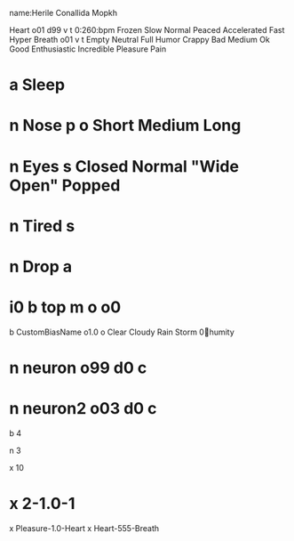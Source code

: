 name:Herile Conallida Mopkh

 Heart o01 d99 v t 0:260:bpm Frozen Slow Normal Peaced Accelerated Fast Hyper
 Breath o01 v t Empty Neutral Full
 Humor Crappy Bad Medium Ok Good Enthusiastic Incredible
 Pleasure
 Pain

# a Sleep
# n Nose p o Short Medium Long
# n Eyes s Closed Normal "Wide Open" Popped
# n Tired s
# n Drop a

# i0 b top m o o0

 b CustomBiasName o1.0 o Clear Cloudy Rain Storm 0:100:humity

# n neuron o99 d0 c
# n neuron2 o03 d0 c
 b 4

 n 3

 x 10

# x 2-1.0-1
 x Pleasure-1.0-Heart
 x Heart-555-Breath
